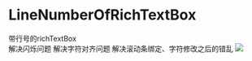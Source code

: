 # LineNumberOfRichTextBox
带行号的richTextBox  
解决闪烁问题 
解决字符对齐问题 
解决滚动条绑定、字符修改之后的错乱
![](http://ozf2uzhnb.bkt.clouddn.com/18-3-12/73317236.jpg)  
